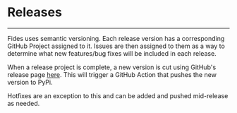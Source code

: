 # Releases

---

Fides uses semantic versioning. Each release version has a corresponding GitHub Project assigned to it. Issues are then assigned to them as a way to determine what new features/bug fixes will be included in each release.

When a release project is complete, a new version is cut using GitHub's release page [here](https://github.com/ethyca/fidesops/releases). This will trigger a GitHub Action that pushes the new version to PyPi.

Hotfixes are an exception to this and can be added and pushed mid-release as needed.
